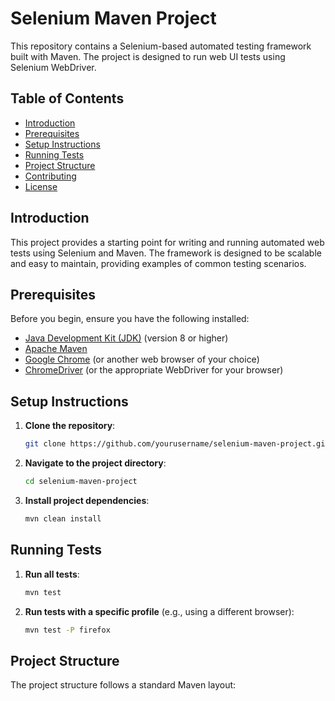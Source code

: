# Selenium Maven Project

This repository contains a Selenium-based automated testing framework built with Maven. The project is designed to run web UI tests using Selenium WebDriver.

## Table of Contents

- [Introduction](#introduction)
- [Prerequisites](#prerequisites)
- [Setup Instructions](#setup-instructions)
- [Running Tests](#running-tests)
- [Project Structure](#project-structure)
- [Contributing](#contributing)
- [License](#license)

## Introduction

This project provides a starting point for writing and running automated web tests using Selenium and Maven. The framework is designed to be scalable and easy to maintain, providing examples of common testing scenarios.

## Prerequisites

Before you begin, ensure you have the following installed:

- [Java Development Kit (JDK)](https://www.oracle.com/java/technologies/javase-jdk11-downloads.html) (version 8 or higher)
- [Apache Maven](https://maven.apache.org/install.html)
- [Google Chrome](https://www.google.com/chrome/) (or another web browser of your choice)
- [ChromeDriver](https://sites.google.com/a/chromium.org/chromedriver/) (or the appropriate WebDriver for your browser)

## Setup Instructions

1. **Clone the repository**:
    ```sh
    git clone https://github.com/yourusername/selenium-maven-project.git
    ```

2. **Navigate to the project directory**:
    ```sh
    cd selenium-maven-project
    ```

3. **Install project dependencies**:
    ```sh
    mvn clean install
    ```

## Running Tests

1. **Run all tests**:
    ```sh
    mvn test
    ```

2. **Run tests with a specific profile** (e.g., using a different browser):
    ```sh
    mvn test -P firefox
    ```

## Project Structure

The project structure follows a standard Maven layout:

